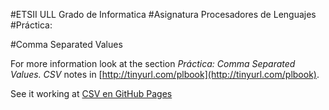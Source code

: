#ETSII ULL Grado de Informatica 
#Asignatura Procesadores de Lenguajes
#Práctica:

#Comma Separated Values

For more information look at the section
*Práctica: Comma Separated Values. CSV* 
notes in  [http://tinyurl.com/plbook](http://tinyurl.com/plbook).

See it working at
[CSV en GitHub Pages](http://crguezl.github.io/csv/)


